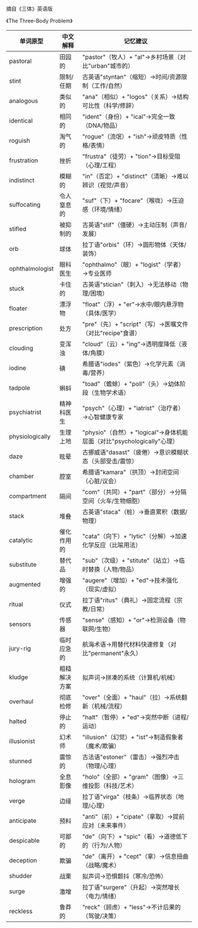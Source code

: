 摘自《三体》英语版

《The Three-Body Problem》

| 单词原型          | 中文解释               | 记忆建议                                   |
|-----------------|----------------------|------------------------------------------|
| pastoral        | 田园的               | "pastor"（牧人）+ "al"→乡村场景（对比"urban"城市的） |
| stint           | 限制/任期            | 古英语"styntan"（缩短）→时间/资源限制（工作/自然）     |
| analogous       | 类似的               | "ana"（相似）+ "logos"（关系）→结构可比性（科学/修辞）  |
| identical       | 相同的               | "ident"（身份）+ "ical"→完全一致（DNA/物品）        |
| roguish         | 淘气的               | "rogue"（流氓）+ "ish"→顽皮特质（性格/表情）          |
| frustration     | 挫折                | "frustra"（徒劳）+ "tion"→目标受阻（心理/工程）        |
| indistinct      | 模糊的               | "in"（否定）+ "distinct"（清晰）→难以辨识（视觉/声音）   |
| suffocating     | 令人窒息的           | "suf"（下）+ "focare"（喉咙）→压迫感（环境/情绪）       |
| stifled         | 被抑制的             | 古英语"stif"（僵硬）→主动压制（声音/发展）             |
| orb             | 球体                | 拉丁语"orbis"（环）→圆形物体（天体/装饰）              |
| ophthalmologist | 眼科医生             | "ophthalmo"（眼）+ "logist"（学者）→专业医师          |
| stuck           | 卡住的               | 古英语"stician"（刺入）→无法移动（物理/困境）           |
| floater         | 漂浮物               | "float"（浮）+ "er"→水中/眼内悬浮物（具体/医学）        |
| prescription    | 处方                | "pre"（先）+ "script"（写）→医嘱文件（对比"recipe"食谱）|
| clouding        | 变浑浊               | "cloud"（云）+ "ing"→透明度降低（液体/角膜）            |
| iodine          | 碘                  | 希腊语"iodes"（紫色）→化学元素（消毒/营养）             |
| tadpole         | 蝌蚪                | "toad"（蟾蜍）+ "poll"（头）→幼体阶段（生物学术语）       |
| psychiatrist    | 精神科医生           | "psych"（心理）+ "iatrist"（治疗者）→心智健康专家        |
| physiologically | 生理上地             | "physio"（自然）+ "logical"→身体机能层面（对比"psychologically"心理）|
| daze            | 眩晕                | 古挪威语"dasast"（疲倦）→意识模糊状态（头部受击/震惊）     |
| chamber         | 腔室                | 希腊语"kamara"（拱顶）→封闭空间（心脏/议会）            |
| compartment  | 隔间                | "com"（共同）+ "part"（部分）→分隔空间（火车/生物细胞） |
| stack        | 堆叠                | 古英语"staca"（桩）→垂直累积（数据/物理）            |
| catalytic    | 催化作用的           | "cata"（向下）+ "lytic"（分解）→加速化学反应（比喻用法）|
| substitute   | 替代品               | "sub"（次级）+ "stitute"（站立）→临时替换（人物/物品）  |
| augmented    | 增强的               | "augere"（增加）+ "ed"→技术强化（现实/虚拟）          |
| ritual       | 仪式                | 拉丁语"ritus"（典礼）→固定流程（宗教/日常）            |
| sensors      | 传感器               | "sense"（感知）+ "or"→检测设备（物联网/生物）           |
| jury-rig     | 临时应急的           | 航海术语→用替代材料快速修复（对比"permanent"永久）     |
| kludge       | 粗糙解决方案          | 拟声词→拼凑的系统（计算机/机械）                    |
| overhaul     | 彻底检修             | "over"（全面）+ "haul"（拉）→系统翻新（机械/流程）      |
| halted       | 停止的               | "halt"（暂停）+ "ed"→突然中断（进程/运动）             |
| illusionist  | 幻术师               | "illusion"（幻觉）+ "ist"→制造假象者（魔术/欺骗）       |
| stunned      | 震惊的               | 古法语"estoner"（雷击）→强烈冲击（物理/心理）           |
| hologram     | 全息影像             | "holo"（全部）+ "gram"（图像）→三维投影（科技/艺术）     |
| verge        | 边缘                | 拉丁语"virga"（枝条）→临界状态（地理/心理）             |
| anticipate   | 预料                | "anti"（前）+ "cipate"（拿取）→提前应对（未来事件）      |
| despicable   | 可鄙的               | "de"（向下）+ "spic"（看）→道德低下的（行为/人物）        |
| deception    | 欺骗                | "de"（离开）+ "cept"（拿）→信息扭曲（战略/魔术）          |
| shudder      | 战栗                | 拟声词→恐惧颤抖（寒冷/恐怖）                       |
| surge        | 激增                | 拉丁语"surgere"（升起）→突然增长（电力/情绪）            |
| reckless     | 鲁莽的               | "reck"（顾虑）+ "less"→不计后果的（驾驶/决策）           |
